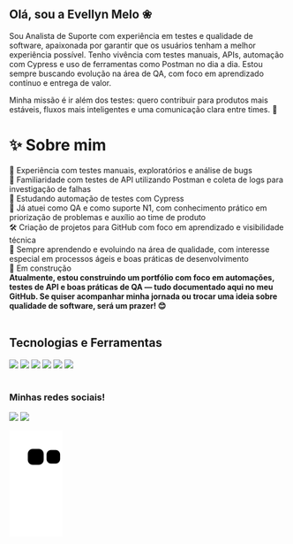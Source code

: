 ##  Olá, sou a Evellyn Melo ❀

Sou Analista de Suporte com experiência em testes e qualidade de software, apaixonada por garantir que os usuários tenham a melhor experiência possível. Tenho vivência com testes manuais, APIs, automação com Cypress e uso de ferramentas como Postman no dia a dia. Estou sempre buscando evolução na área de QA, com foco em aprendizado contínuo e entrega de valor.

Minha missão é ir além dos testes: quero contribuir para produtos mais estáveis, fluxos mais inteligentes e uma comunicação clara entre times. 🚀

<h1>✨ Sobre mim</h1>
🧪 Experiência com testes manuais, exploratórios e análise de bugs<br>
🔁 Familiaridade com testes de API utilizando Postman e coleta de logs para investigação de falhas<br>
🤖 Estudando automação de testes com Cypress<br>
🧠 Já atuei como QA e como suporte N1, com conhecimento prático em priorização de problemas e auxílio ao time de produto<br>
🛠️ Criação de projetos para GitHub com foco em aprendizado e visibilidade técnica<br>
🌱 Sempre aprendendo e evoluindo na área de qualidade, com interesse especial em processos ágeis e boas práticas de desenvolvimento<br>
📌 Em construção<br>
<strong>Atualmente, estou construindo um portfólio com foco em automações, testes de API e boas práticas de QA — tudo documentado aqui no meu GitHub. Se quiser acompanhar minha jornada ou trocar uma ideia sobre qualidade de software, será um prazer! 😊</strong>


<div style="display: inline_block"><br>
<h2> Tecnologias e Ferramentas</h2>
  <img src="https://img.shields.io/badge/HTML5-E34F26?style=for-the-badge&logo=html5&logoColor=white"/>
  <img src="https://img.shields.io/badge/CSS3-1572B6?style=for-the-badge&logo=css3&logoColor=white"/>
  <img src="https://img.shields.io/badge/JavaScript-F7DF1E?style=for-the-badge&logo=javascript&logoColor=black"/>
  <img src="https://img.shields.io/badge/SQL-4479A1?style=for-the-badge&logo=sqlite&logoColor=white"/>
  <img src="https://img.shields.io/badge/Postman-FF6C37?style=for-the-badge&logo=postman&logoColorwhite"/>
  <img src="https://img.shields.io/badge/Jira-0052CC?style=for-the-badge&logo=jira&logoColor=white"/>
  
</div>
 
 <br>
 
  ### Minhas redes sociais!
 
<div> 
  <a href=""><img src="https://img.shields.io/badge/-Gmail-%23333?style=for-the-badge&logo=gmail&logoColor=white" target="_blank"></a>
  <a href="https://www.linkedin.com/in/ewellyn-de-melo-silva-23475527b/"target="_blank"><img src="https://img.shields.io/badge/-LinkedIn-%230077B5?style=for-the-badge&logo=linkedin&logoColor=white" target="_blank"></a> 
 
  ![Snake animation](https://github.com/ewellyn-m/ewellyn-m/blob/output/github-contribution-grid-snake.svg)

</div>
